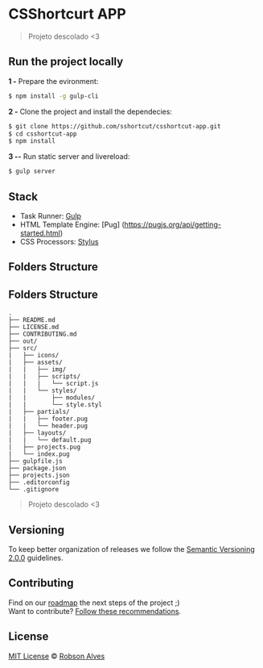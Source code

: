 # CSShortcurt APP

> Projeto descolado <3

## Run the project locally

**1 -** Prepare the evironment:
 
 ```sh
 $ npm install -g gulp-cli
```

**2 -** Clone the project and install the dependecies:

```sh
$ git clone https://github.com/sshortcut/csshortcut-app.git
$ cd csshortcut-app
$ npm install
```
**3 --** Run static server and livereload:

```sh
$ gulp server
```

## Stack

- Task Runner: [Gulp](http://gulpjs.com/)
- HTML Template Engine: [Pug] (https://pugjs.org/api/getting-started.html)
- CSS Processors: [Stylus](http://stylus-lang.com/)



## Folders Structure


    
## Folders Structure

	.
	├── README.md
	├── LICENSE.md
	├── CONTRIBUTING.md
	├── out/
	├── src/
	|   ├── icons/
	|   ├── assets/
	|   |   ├── img/
	|   |   ├── scripts/
	|   |   |   └── script.js
	|   |   └── styles/
	|   |       ├── modules/
	|   |       └── style.styl
	|   ├── partials/
	|   |   ├── footer.pug
	|   |   └── header.pug
	|   ├── layouts/
	|   |   └── default.pug
	|   ├── projects.pug
	|   └── index.pug
	├── gulpfile.js
	├── package.json
	├── projects.json
	├── .editorconfig
	└── .gitignore
    
    



> Projeto descolado <3

## Versioning

To keep better organization of releases we follow the [Semantic Versioning 2.0.0](http://semver.org/) guidelines.

## Contributing
Find on our [roadmap](https://github.com/csshortcut/csshortcut-app/issues/1) the next steps of the project ;)
<br>
Want to contribute? [Follow these recommendations](https://github.com/csshortcut/csshortcut-app/blob/master/CONTRIBUTING.md).



## License
[MIT License](https://github.com/csshortcurt/csshortcut-app/blob/master/LICENSE.md) © [Robson Alves](http://.com/)
